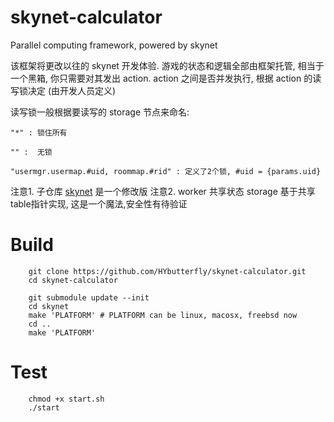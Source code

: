 # skynet-calculator
Parallel computing framework, powered by skynet

该框架将更改以往的 skynet 开发体验. 游戏的状态和逻辑全部由框架托管, 相当于一个黑箱, 你只需要对其发出 action.
action 之间是否并发执行, 根据 action 的读写锁决定 (由开发人员定义)

读写锁一般根据要读写的 storage 节点来命名: 

    "*" : 锁住所有

    "" :  无锁

    "usermgr.usermap.#uid, roommap.#rid" : 定义了2个锁, #uid = {params.uid}


注意1. 子仓库 [skynet](https://github.com/HYbutterfly/skynet/tree/lua) 是一个修改版 
注意2. worker 共享状态 storage 基于共享table指针实现, 这是一个魔法,安全性有待验证


# Build
```
    git clone https://github.com/HYbutterfly/skynet-calculator.git
    cd skynet-calculator

    git submodule update --init
    cd skynet
    make 'PLATFORM' # PLATFORM can be linux, macosx, freebsd now
    cd ..
    make 'PLATFORM'
```

# Test
```
    chmod +x start.sh
    ./start
```